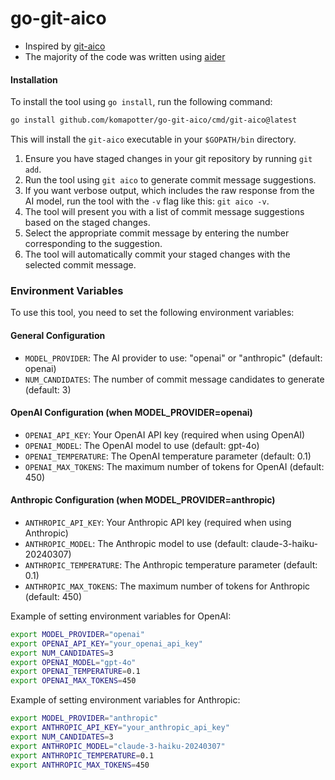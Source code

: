 # go-git-aico

- Inspired by [git-aico](https://github.com/hirokidaichi/git-aico)
- The majority of the code was written using [aider](https://github.com/paul-gauthier/aider)

#### Installation

To install the tool using `go install`, run the following command:

```sh
go install github.com/komapotter/go-git-aico/cmd/git-aico@latest
```

This will install the `git-aico` executable in your `$GOPATH/bin` directory.

1. Ensure you have staged changes in your git repository by running `git add`.
2. Run the tool using `git aico` to generate commit message suggestions.
3. If you want verbose output, which includes the raw response from the AI model, run the tool with the `-v` flag like this: `git aico -v`.
4. The tool will present you with a list of commit message suggestions based on the staged changes.
5. Select the appropriate commit message by entering the number corresponding to the suggestion.
6. The tool will automatically commit your staged changes with the selected commit message.

### Environment Variables

To use this tool, you need to set the following environment variables:

#### General Configuration
- `MODEL_PROVIDER`: The AI provider to use: "openai" or "anthropic" (default: openai)
- `NUM_CANDIDATES`: The number of commit message candidates to generate (default: 3)

#### OpenAI Configuration (when MODEL_PROVIDER=openai)
- `OPENAI_API_KEY`: Your OpenAI API key (required when using OpenAI)
- `OPENAI_MODEL`: The OpenAI model to use (default: gpt-4o)
- `OPENAI_TEMPERATURE`: The OpenAI temperature parameter (default: 0.1)
- `OPENAI_MAX_TOKENS`: The maximum number of tokens for OpenAI (default: 450)

#### Anthropic Configuration (when MODEL_PROVIDER=anthropic)
- `ANTHROPIC_API_KEY`: Your Anthropic API key (required when using Anthropic)
- `ANTHROPIC_MODEL`: The Anthropic model to use (default: claude-3-haiku-20240307)
- `ANTHROPIC_TEMPERATURE`: The Anthropic temperature parameter (default: 0.1)
- `ANTHROPIC_MAX_TOKENS`: The maximum number of tokens for Anthropic (default: 450)

Example of setting environment variables for OpenAI:

```sh
export MODEL_PROVIDER="openai"
export OPENAI_API_KEY="your_openai_api_key"
export NUM_CANDIDATES=3
export OPENAI_MODEL="gpt-4o"
export OPENAI_TEMPERATURE=0.1
export OPENAI_MAX_TOKENS=450
```

Example of setting environment variables for Anthropic:

```sh
export MODEL_PROVIDER="anthropic"
export ANTHROPIC_API_KEY="your_anthropic_api_key"
export NUM_CANDIDATES=3
export ANTHROPIC_MODEL="claude-3-haiku-20240307"
export ANTHROPIC_TEMPERATURE=0.1
export ANTHROPIC_MAX_TOKENS=450
```
